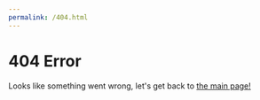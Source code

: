 ```yaml
---
permalink: /404.html
---
```

<html>
  <head>
    <title>Noah Park: 404 Error!</title>
    <link rel="stylesheet" href="main.css">
    <!-- Google Fonts -->
    <link rel="preconnect" href="https://fonts.googleapis.com">
    <link rel="preconnect" href="https://fonts.gstatic.com" crossorigin>
    <link href="https://fonts.googleapis.com/css2?family=Source+Sans+Pro&display=swap" rel="stylesheet">
  </head>
  <body>
    <h1>404 Error</h1>
    <p>Looks like something went wrong, let's get back to <a href="https://www.noahpark.xyz/">the main page!</a></p>
  </body>
</html>

